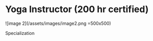 # Yoga Instructor (200 hr certified)

![image 2](/assets/images/image2.png =500x500)

Specialization
